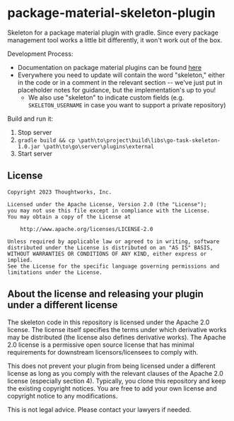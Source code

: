 # package-material-skeleton-plugin

Skeleton for a package material plugin with gradle. Since every package management tool works a little bit differently, it won't work out of the box.

Development Process:
* Documentation on package material plugins can be found [here](https://developer.go.cd/current/writing_go_plugins/package_material/json_message_based_package_material_extension.html)
* Everywhere you need to update will contain the word "skeleton," either in the code or in a comment in the relevant section -- we've just put in placeholder notes for guidance, but the implementation's up to you!
  * We also use "skeleton" to indicate custom fields (e.g. ```SKELETON_USERNAME``` in case you want to support a private repository)

Build and run it:

1. Stop server
2. ```gradle build && cp \path\to\project\build\libs\go-task-skeleton-1.0.jar \path\to\go\server\plugins\external```
3. Start server

## License

```plain
Copyright 2023 Thoughtworks, Inc.

Licensed under the Apache License, Version 2.0 (the "License");
you may not use this file except in compliance with the License.
You may obtain a copy of the License at

    http://www.apache.org/licenses/LICENSE-2.0

Unless required by applicable law or agreed to in writing, software
distributed under the License is distributed on an "AS IS" BASIS,
WITHOUT WARRANTIES OR CONDITIONS OF ANY KIND, either express or implied.
See the License for the specific language governing permissions and
limitations under the License.
```

## About the license and releasing your plugin under a different license

The skeleton code in this repository is licensed under the Apache 2.0 license. The license itself specifies the terms
under which derivative works may be distributed (the license also defines derivative works). The Apache 2.0 license is a
permissive open source license that has minimal requirements for downstream licensors/licensees to comply with.

This does not prevent your plugin from being licensed under a different license as long as you comply with the relevant
clauses of the Apache 2.0 license (especially section 4). Typically, you clone this repository and keep the existing
copyright notices. You are free to add your own license and copyright notice to any modifications.

This is not legal advice. Please contact your lawyers if needed.
